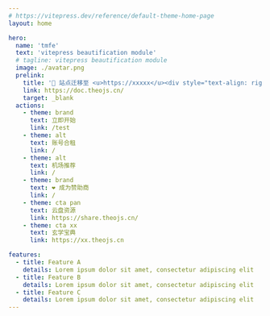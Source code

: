 ```yaml
---
# https://vitepress.dev/reference/default-theme-home-page
layout: home

hero:
  name: 'tmfe'
  text: 'vitepress beautification module'
  # tagline: vitepress beautification module
  image: ./avatar.png
  prelink:
    title: '🎉 站点迁移至 <u>https://xxxxx</u><div style="text-align: right; font-weight: bold;"><i class="fas fa-star" style="color: #FFD43B;"></i>Ctrl+D 快速收藏网址</div>'
    link: https://doc.theojs.cn/
    target: _blank
  actions:
    - theme: brand
      text: 立即开始
      link: /test
    - theme: alt
      text: 账号合租
      link: /
    - theme: alt
      text: 机场推荐
      link: /
    - theme: brand
      text: ❤️ 成为赞助商
      link: /
    - theme: cta pan
      text: 云盘资源
      link: https://share.theojs.cn/
    - theme: cta xx
      text: 玄学宝典
      link: https://xx.theojs.cn

features:
  - title: Feature A
    details: Lorem ipsum dolor sit amet, consectetur adipiscing elit
  - title: Feature B
    details: Lorem ipsum dolor sit amet, consectetur adipiscing elit
  - title: Feature C
    details: Lorem ipsum dolor sit amet, consectetur adipiscing elit
---
```

